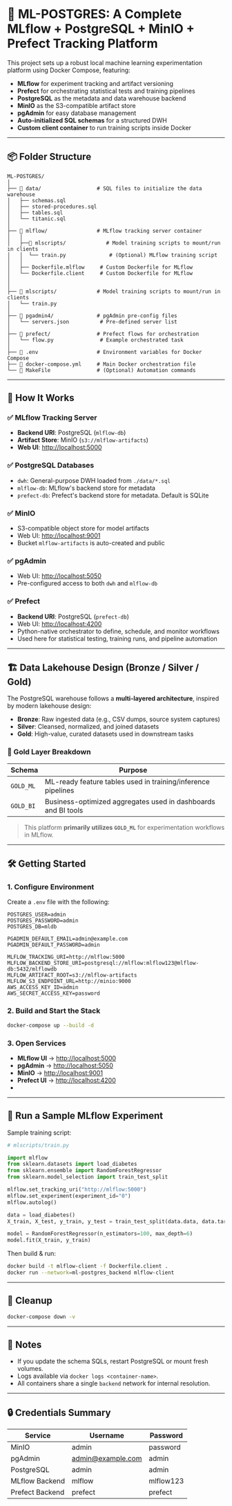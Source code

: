 # 🧠 ML-POSTGRES: A Complete MLflow + PostgreSQL + MinIO + Prefect Tracking Platform

This project sets up a robust local machine learning experimentation platform using Docker Compose, featuring:

- **MLflow** for experiment tracking and artifact versioning
- **Prefect** for orchestrating statistical tests and training pipelines
- **PostgreSQL** as the metadata and data warehouse backend
- **MinIO** as the S3-compatible artifact store
- **pgAdmin** for easy database management
- **Auto-initialized SQL schemas** for a structured DWH
- **Custom client container** to run training scripts inside Docker

---

## 📦 Folder Structure

```
ML-POSTGRES/
│
├── 📂 data/                  # SQL files to initialize the data warehouse
│   ├── schemas.sql
│   ├── stored-procedures.sql
│   ├── tables.sql
│   └── titanic.sql
│
├── 📂 mlflow/                # MLflow tracking server container
│   │
│   ├──📂 mlscripts/             # Model training scripts to mount/run in clients
│   │  └── train.py              # (Optional) MLflow training script
│   │
│   ├── Dockerfile.mlflow     # Custom Dockerfile for MLflow
│   └── Dockerfile.client     # Custom Dockerfile for MLflow
│   
│
├── 📂 mlscripts/             # Model training scripts to mount/run in clients
│   └── train.py
│
├── 📂 pgadmin4/              # pgAdmin pre-config files
│   └── servers.json          # Pre-defined server list
│
├── 📂 prefect/               # Prefect flows for orchestration
│   └── flow.py               # Example orchestrated task
│ 
├── 📄 .env                   # Environment variables for Docker Compose
├── 📄 docker-compose.yml     # Main Docker orchestration file
└── 📄 MakeFile               # (Optional) Automation commands
```

---

## 🚀 How It Works

### ✅ MLflow Tracking Server

- **Backend URI**: PostgreSQL (`mlflow-db`)
- **Artifact Store**: MinIO (`s3://mlflow-artifacts`)
- **Web UI**: [http://localhost:5000](http://localhost:5000)

### ✅ PostgreSQL Databases

- `dwh`: General-purpose DWH loaded from `./data/*.sql`
- `mlflow-db`: MLflow's backend store for metadata
- `prefect-db`: Prefect's backend store for metadata. Default is SQLite
### ✅ MinIO

- S3-compatible object store for model artifacts
- Web UI: [http://localhost:9001](http://localhost:9001)
- Bucket `mlflow-artifacts` is auto-created and public

### ✅ pgAdmin

- Web UI: [http://localhost:5050](http://localhost:5050)
- Pre-configured access to both `dwh` and `mlflow-db`

### ✅ Prefect

- **Backend URI**: PostgreSQL (`prefect-db`)
- Web UI: [http://localhost:4200](http://localhost:4200)
- Python-native orchestrator to define, schedule, and monitor workflows
- Used here for statistical testing, training runs, and pipeline automation

---

## 🏗️ Data Lakehouse Design (Bronze / Silver / Gold)

The PostgreSQL warehouse follows a **multi-layered architecture**, inspired by modern lakehouse design:

- **Bronze**: Raw ingested data (e.g., CSV dumps, source system captures)
- **Silver**: Cleansed, normalized, and joined datasets
- **Gold**: High-value, curated datasets used in downstream tasks

### 🥇 Gold Layer Breakdown

| Schema     | Purpose                                                                 |
|------------|-------------------------------------------------------------------------|
| `GOLD_ML`  | ML-ready feature tables used in training/inference pipelines            |
| `GOLD_BI`  | Business-optimized aggregates used in dashboards and BI tools          |

> This platform **primarily utilizes `GOLD_ML`** for experimentation workflows in MLflow.

---

## 🛠️ Getting Started

### 1. Configure Environment

Create a `.env` file with the following:

```env
POSTGRES_USER=admin
POSTGRES_PASSWORD=admin
POSTGRES_DB=mldb

PGADMIN_DEFAULT_EMAIL=admin@example.com
PGADMIN_DEFAULT_PASSWORD=admin

MLFLOW_TRACKING_URI=http://mlflow:5000
MLFLOW_BACKEND_STORE_URI=postgresql://mlflow:mlflow123@mlflow-db:5432/mlflowdb
MLFLOW_ARTIFACT_ROOT=s3://mlflow-artifacts
MLFLOW_S3_ENDPOINT_URL=http://minio:9000
AWS_ACCESS_KEY_ID=admin
AWS_SECRET_ACCESS_KEY=password
```

### 2. Build and Start the Stack

```bash
docker-compose up --build -d
```

### 3. Open Services

- **MLflow UI** → [http://localhost:5000](http://localhost:5000)
- **pgAdmin** → [http://localhost:5050](http://localhost:5050)
- **MinIO** → [http://localhost:9001](http://localhost:9001)
- **Prefect UI** → [http://localhost:4200](http://localhost:4200)
- 
---

## 🧪 Run a Sample MLflow Experiment

Sample training script:

```python
# mlscripts/train.py

import mlflow
from sklearn.datasets import load_diabetes
from sklearn.ensemble import RandomForestRegressor
from sklearn.model_selection import train_test_split

mlflow.set_tracking_uri("http://mlflow:5000")
mlflow.set_experiment(experiment_id="0")
mlflow.autolog()

data = load_diabetes()
X_train, X_test, y_train, y_test = train_test_split(data.data, data.target)

model = RandomForestRegressor(n_estimators=100, max_depth=6)
model.fit(X_train, y_train)
```

Then build & run:

```bash
docker build -t mlflow-client -f Dockerfile.client .
docker run --network=ml-postgres_backend mlflow-client
```

---

## 🧹 Cleanup

```bash
docker-compose down -v
```

---

## 📌 Notes

- If you update the schema SQLs, restart PostgreSQL or mount fresh volumes.
- Logs available via `docker logs <container-name>`.
- All containers share a single `backend` network for internal resolution.

---

## 🔒 Credentials Summary

| Service        | Username           | Password       |
|----------------|--------------------|----------------|
| MinIO          | admin              | password       |
| pgAdmin        | admin@example.com  | admin          |
| PostgreSQL     | admin              | admin          |
| MLflow Backend | mlflow             | mlflow123      |
| Prefect Backend| prefect            | prefect        |